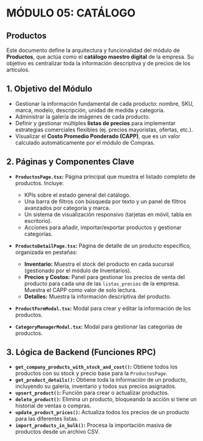 # MÓDULO 05: CATÁLOGO
## Productos

Este documento define la arquitectura y funcionalidad del módulo de **Productos**, que actúa como el **catálogo maestro digital** de la empresa. Su objetivo es centralizar toda la información descriptiva y de precios de los artículos.

## 1. Objetivo del Módulo

-   Gestionar la información fundamental de cada producto: nombre, SKU, marca, modelo, descripción, unidad de medida y categoría.
-   Administrar la galería de imágenes de cada producto.
-   Definir y gestionar múltiples **listas de precios** para implementar estrategias comerciales flexibles (ej. precios mayoristas, ofertas, etc.).
-   Visualizar el **Costo Promedio Ponderado (CAPP)**, que es un valor calculado automáticamente por el módulo de Compras.

## 2. Páginas y Componentes Clave

-   **`ProductosPage.tsx`:** Página principal que muestra el listado completo de productos. Incluye:
    -   KPIs sobre el estado general del catálogo.
    -   Una barra de filtros con búsqueda por texto y un panel de filtros avanzados por categoría y marca.
    -   Un sistema de visualización responsivo (tarjetas en móvil, tabla en escritorio).
    -   Acciones para añadir, importar/exportar productos y gestionar categorías.

-   **`ProductoDetailPage.tsx`:** Página de detalle de un producto específico, organizada en pestañas:
    -   **Inventario:** Muestra el stock del producto en cada sucursal (gestionado por el módulo de Inventarios).
    -   **Precios y Costos:** Panel para gestionar los precios de venta del producto para cada una de las `listas_precios` de la empresa. Muestra el CAPP como valor de solo lectura.
    -   **Detalles:** Muestra la información descriptiva del producto.

-   **`ProductFormModal.tsx`:** Modal para crear y editar la información de los productos.
-   **`CategoryManagerModal.tsx`:** Modal para gestionar las categorías de productos.

## 3. Lógica de Backend (Funciones RPC)

-   **`get_company_products_with_stock_and_cost()`:** Obtiene todos los productos con su stock y precio base para la `ProductosPage`.
-   **`get_product_details()`:** Obtiene toda la información de un producto, incluyendo su galería, inventario y todos sus precios asignados.
-   **`upsert_product()`:** Función para crear o actualizar productos.
-   **`delete_product()`:** Elimina un producto, bloqueando la acción si tiene un historial de ventas o compras.
-   **`update_product_prices()`:** Actualiza todos los precios de un producto para las diferentes listas.
-   **`import_products_in_bulk()`:** Procesa la importación masiva de productos desde un archivo CSV.
